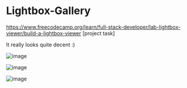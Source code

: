 # Lightbox-Gallery
https://www.freecodecamp.org/learn/full-stack-developer/lab-lightbox-viewer/build-a-lightbox-viewer [project task]

It really looks quite decent :)

![image](https://github.com/user-attachments/assets/64ed2e3b-12b3-498d-afe9-fc2cea43d9b4)

![image](https://github.com/user-attachments/assets/89bbd54d-3e98-4c60-9b8a-c3619a97f349)

![image](https://github.com/user-attachments/assets/93c8aae5-1f1f-4c38-81f0-e3df26090887)
